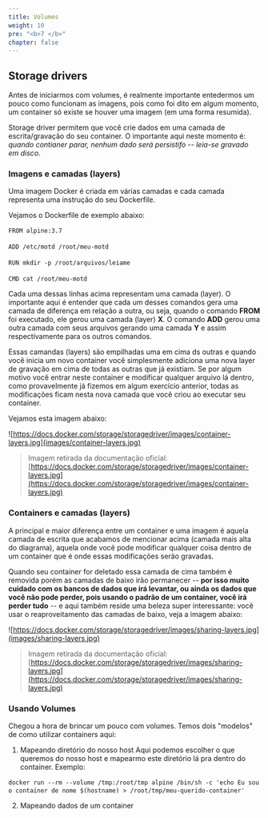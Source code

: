 ```yaml
---
title: Volumes
weight: 10
pre: "<b>7 </b>"
chapter: false
---
```


<a name="storage-drivers"></a>
## Storage drivers

Antes de iniciarmos com volumes, é realmente importante entedermos um pouco como funcionam as imagens, pois como foi dito em algum momento, um container só existe se houver uma imagem (em uma forma resumida).

Storage driver permitem que você crie dados em uma camada de escrita/gravação do seu container. O importante aqui neste momento é: *quando contianer parar, nenhum dado será persistifo -- leia-se gravado em disco*.

<a name="images-and-layers"></a>
### Imagens e camadas (layers)

Uma imagem Docker é criada em várias camadas e cada camada representa uma instrução do seu Dockerfile.

Vejamos o Dockerfile de exemplo abaixo:

```
FROM alpine:3.7

ADD /etc/motd /root/meu-motd

RUN mkdir -p /root/arquivos/leiame

CMD cat /root/meu-motd
```

Cada uma dessas linhas acima representam uma camada (layer). O importante aqui é entender que cada um desses comandos gera uma camada de diferença em relação a outra, ou seja, quando o comando **FROM** foi executado, ele gerou uma camada (layer) **X**. O comando **ADD** gerou uma outra camada com seus arquivos gerando uma camada **Y** e assim respectivamente para os outros comandos.

Essas camandas (layers) são empilhadas uma em cima ds outras e quando você inicia um novo container você simplesmente adiciona uma nova layer de gravação em cima de todas as outras que já existiam. Se por algum motivo você entrar neste container e modificar qualquer arquivo lá dentro, como provavelmente já fizemos em algum exercício anterior, todas as modificações ficam nesta nova camada que você criou ao executar seu container.

Vejamos esta imagem abaixo:

![https://docs.docker.com/storage/storagedriver/images/container-layers.jpg](images/container-layers.jpg)

> Imagem retirada da documentação oficial: [https://docs.docker.com/storage/storagedriver/images/container-layers.jpg](https://docs.docker.com/storage/storagedriver/images/container-layers.jpg)

<a name="containers-and-layers"></a>
### Containers e camadas (layers)

A principal e maior diferença entre um container e uma imagem é aquela camada de escrita que acabamos de mencionar acima (camada mais alta do diagrama), aquela onde você pode modificar qualquer coisa dentro de um container que é onde essas modificações serão gravadas.

Quando seu container for deletado essa camada de cima também é removida porém as camadas de baixo irão permanecer -- **por isso muito cuidado com os bancos de dados que irá levantar, ou ainda os dados que você não pode perder, pois usando o padrão de um container, você irá perder tudo** -- e aqui também reside uma beleza super interessante: você usar o reaproveitamento das camadas de baixo, veja a imagem abaixo:

![https://docs.docker.com/storage/storagedriver/images/sharing-layers.jpg](images/sharing-layers.jpg)
> Imagem retirada da documentação oficial: [https://docs.docker.com/storage/storagedriver/images/sharing-layers.jpg](https://docs.docker.com/storage/storagedriver/images/sharing-layers.jpg)

<a name="using-volumes"></a>
### Usando Volumes

Chegou a hora de brincar um pouco com volumes. Temos dois "modelos" de como utilizar containers aqui:

1. Mapeando diretório do nosso host
Aqui podemos escolher o que queremos do nosso host e mapearmo este diretório lá pra dentro do container. Exemplo:

```
docker run --rm --volume /tmp:/root/tmp alpine /bin/sh -c 'echo Eu sou o container de nome $(hostname) > /root/tmp/meu-querido-container'
```

2. Mapeando dados de um container
